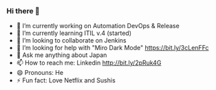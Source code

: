 ### Hi there 👋
- 🔭 I’m currently working on Automation DevOps & Release
- 🌱 I’m currently learning ITIL v.4 (started)
- 👯 I’m looking to collaborate on Jenkins
- 🤔 I’m looking for help with "Miro Dark Mode" https://bit.ly/3cLenFFc
- 💬 Ask me anything about Japan
- 📫 How to reach me: Linkedin http://bit.ly/2pRuk4G
- 😄 Pronouns: He
- ⚡ Fun fact: Love Netflix and Sushis

<!--
**dimitri-pletschette/dimitri-pletschette** is a ✨ _special_ ✨ repository because its `README.md` (this file) appears on your GitHub profile.
